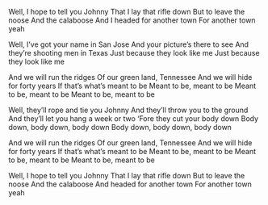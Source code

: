 Well, I hope to tell you Johnny
That I lay that rifle down
But to leave the noose
And the calaboose
And I headed for another town
For another town yeah

Well, I’ve got your name in San Jose
And your picture’s there to see
And they’re shooting men in Texas
Just because they look like me
Just because they look like me

And we will run the ridges
Of our green land, Tennessee
And we will hide for forty years
If that’s what’s meant to be 
Meant to be, meant to be 
Meant to be, meant to be 
Meant to be, meant to be

Well, they’ll rope and tie you Johnny
And they’ll throw you to the ground
And they’ll let you hang a week or two
‘Fore they cut your body down
Body down, body down, body down
Body down, body down, body down

And we will run the ridges
Of our green land, Tennessee
And we will hide for forty years
If that’s what’s meant to be 
Meant to be, meant to be 
Meant to be, meant to be 
Meant to be, meant to be

 Well, I hope to tell you Johnny
That I lay that rifle down
But to leave the noose
And the calaboose
And headed for another town
For another town yeah
